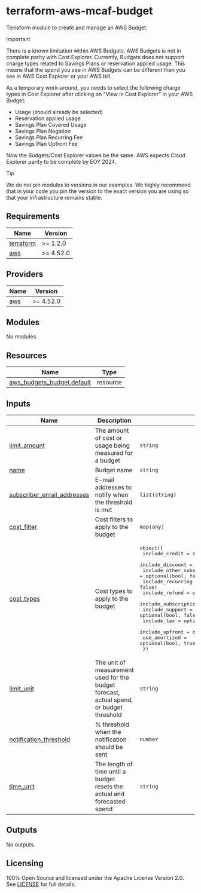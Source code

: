 # terraform-aws-mcaf-budget

Terraform module to create and manage an AWS Budget.

> [!IMPORTANT]
> There is a known limitation within AWS Budgets. AWS Budgets is not in complete parity with Cost Explorer. Currently, Budgets does not support charge types related to Savings Plans or reservation applied usage. This means that the spend you see in AWS Budgets can be different then you see in AWS Cost Explorer or your AWS bill.

As a temporary work-around, you needs to select the following charge types in Cost Explorer after clicking on "View in Cost Explorer" in your AWS Budget:

- Usage (should already be selected)
- Reservation applied usage
- Savings Plan Covered Usage
- Savings Plan Negation
- Savings Plan Recurring Fee
- Savings Plan Upfront Fee

Now the Budgets/Cost Explorer values be the same. AWS expects Cloud Explorer parity to be complete by EOY 2024.

> [!TIP]
> We do not pin modules to versions in our examples. We highly recommend that in your code you pin the version to the exact version you are using so that your infrastructure remains stable.

<!-- BEGIN_TF_DOCS -->
## Requirements

| Name | Version |
|------|---------|
| <a name="requirement_terraform"></a> [terraform](#requirement\_terraform) | >= 1.2.0 |
| <a name="requirement_aws"></a> [aws](#requirement\_aws) | >= 4.52.0 |

## Providers

| Name | Version |
|------|---------|
| <a name="provider_aws"></a> [aws](#provider\_aws) | >= 4.52.0 |

## Modules

No modules.

## Resources

| Name | Type |
|------|------|
| [aws_budgets_budget.default](https://registry.terraform.io/providers/hashicorp/aws/latest/docs/resources/budgets_budget) | resource |

## Inputs

| Name | Description | Type | Default | Required |
|------|-------------|------|---------|:--------:|
| <a name="input_limit_amount"></a> [limit\_amount](#input\_limit\_amount) | The amount of cost or usage being measured for a budget | `string` | n/a | yes |
| <a name="input_name"></a> [name](#input\_name) | Budget name | `string` | n/a | yes |
| <a name="input_subscriber_email_addresses"></a> [subscriber\_email\_addresses](#input\_subscriber\_email\_addresses) | E-mail addresses to notify when the threshold is met | `list(string)` | n/a | yes |
| <a name="input_cost_filter"></a> [cost\_filter](#input\_cost\_filter) | Cost filters to apply to the budget | `map(any)` | `{}` | no |
| <a name="input_cost_types"></a> [cost\_types](#input\_cost\_types) | Cost types to apply to the budget | <pre>object({<br>    include_credit             = optional(bool, false)<br>    include_discount           = optional(bool, false)<br>    include_other_subscription = optional(bool, false)<br>    include_recurring          = optional(bool, false)<br>    include_refund             = optional(bool, false)<br>    include_subscription       = optional(bool, false)<br>    include_support            = optional(bool, false)<br>    include_tax                = optional(bool, false)<br>    include_upfront            = optional(bool, false)<br>    use_amortized              = optional(bool, true)<br>  })</pre> | <pre>{<br>  "include_credit": false,<br>  "include_discount": false,<br>  "include_other_subscription": false,<br>  "include_recurring": false,<br>  "include_refund": false,<br>  "include_subscription": false,<br>  "include_support": false,<br>  "include_tax": false,<br>  "include_upfront": false,<br>  "use_amortized": true<br>}</pre> | no |
| <a name="input_limit_unit"></a> [limit\_unit](#input\_limit\_unit) | The unit of measurement used for the budget forecast, actual spend, or budget threshold | `string` | `"USD"` | no |
| <a name="input_notification_threshold"></a> [notification\_threshold](#input\_notification\_threshold) | % threshold when the notification should be sent | `number` | `100` | no |
| <a name="input_time_unit"></a> [time\_unit](#input\_time\_unit) | The length of time until a budget resets the actual and forecasted spend | `string` | `"MONTHLY"` | no |

## Outputs

No outputs.
<!-- END_TF_DOCS -->

## Licensing

100% Open Source and licensed under the Apache License Version 2.0. See [LICENSE](https://github.com/schubergphilis/terraform-aws-mcaf-budgets/blob/main/LICENSE) for full details.
